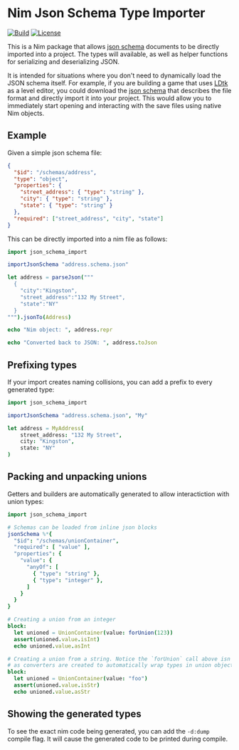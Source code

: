 # Nim Json Schema Type Importer

[![Build](https://github.com/Nycto/NimJsonSchemaTypes/actions/workflows/build.yml/badge.svg)](https://github.com/Nycto/NimJsonSchemaTypes/actions/workflows/build.yml)
[![License](https://img.shields.io/badge/License-MIT-blue.svg)](https://github.com/Nycto/NimJsonSchemaTypes/blob/main/LICENSE)

This is a Nim package that allows [json schema](https://json-schema.org) documents to be directly
imported into a project. The types will available, as well as helper functions for serializing
and deserializing JSON.

It is intended for situations where you don't need to dynamically load the JSON schema itself. For example, if you
are building a game that uses [LDtk](https://ldtk.io) as a level editor, you could download the
[json schema](https://ldtk.io/docs/game-dev/json-overview/json-schema/) that describes the file format and directly
import it into your project. This would allow you to immediately start opening and interacting with the save
files using native Nim objects.

## Example

Given a simple json schema file:

```json address.schema.json
{
  "$id": "/schemas/address",
  "type": "object",
  "properties": {
    "street_address": { "type": "string" },
    "city": { "type": "string" },
    "state": { "type": "string" }
  },
  "required": ["street_address", "city", "state"]
}
```

This can be directly imported into a nim file as follows:

```nim basic.nim
import json_schema_import

importJsonSchema "address.schema.json"

let address = parseJson("""
  {
    "city":"Kingston",
    "street_address":"132 My Street",
    "state":"NY"
  }
""").jsonTo(Address)

echo "Nim object: ", address.repr

echo "Converted back to JSON: ", address.toJson
```

## Prefixing types

If your import creates naming collisions, you can add a prefix to every generated type:

```nim typePrefix.nim
import json_schema_import

importJsonSchema "address.schema.json", "My"

let address = MyAddress(
    street_address: "132 My Street",
    city: "Kingston",
    state: "NY"
)
```

## Packing and unpacking unions

Getters and builders are automatically generated to allow interactiction with union types:

```nim unions.nim
import json_schema_import

# Schemas can be loaded from inline json blocks
jsonSchema %*{
  "$id": "/schemas/unionContainer",
  "required": [ "value" ],
  "properties": {
    "value": {
      "anyOf": [
        { "type": "string" },
        { "type": "integer" },
      ]
    }
  }
}

# Creating a union from an integer
block:
  let unioned = UnionContainer(value: forUnion(123))
  assert(unioned.value.isInt)
  echo unioned.value.asInt

# Creating a union from a string. Notice the `forUnion` call above isn't required,
# as converters are created to automatically wrap types in union objects when possible.
block:
  let unioned = UnionContainer(value: "foo")
  assert(unioned.value.isStr)
  echo unioned.value.asStr
```

## Showing the generated types

To see the exact nim code being generated, you can add the `-d:dump` compile flag. It will cause the generated
code to be printed during compile.

